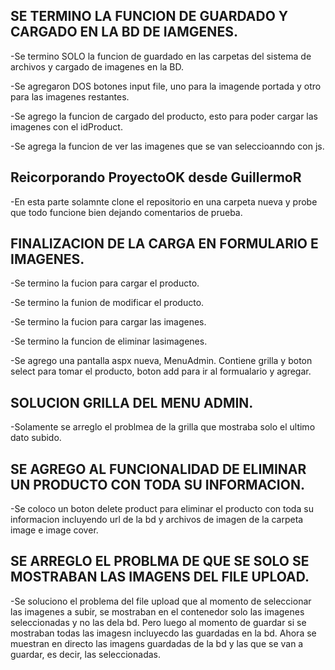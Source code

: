 ## SE TERMINO LA FUNCION DE GUARDADO Y CARGADO EN LA BD DE IAMGENES.

-Se termino SOLO la funcion de guardado en las carpetas del sistema de archivos y cargado de imagenes en la BD.

-Se agregaron DOS botones input file, uno para la imagende portada y otro para las imagenes restantes.

-Se agrego la funcion de cargado del producto, esto para poder cargar las imagenes con el idProduct.

-Se agrega la funcion de ver las imagenes que se van seleccioanndo con js.
	
## Reicorporando ProyectoOK desde GuillermoR

-En esta parte solamnte clone el repositorio en una carpeta nueva y probe que todo funcione bien 
dejando comentarios de prueba.

## FINALIZACION DE LA CARGA EN FORMULARIO E IMAGENES.

-Se termino la fucion para cargar el producto.

-Se termino la funion de modificar el producto.

-Se termino la fucion para cargar las imagenes.

-Se termino la funcion de eliminar lasimagenes.

-Se agrego una pantalla aspx nueva, MenuAdmin. Contiene grilla y boton select para tomar el producto, boton add para ir al formualario 
y agregar.

## SOLUCION GRILLA DEL MENU ADMIN.

-Solamente se arreglo el problmea de la grilla que mostraba solo el ultimo dato subido.

## SE AGREGO AL FUNCIONALIDAD DE ELIMINAR UN PRODUCTO CON TODA SU INFORMACION.

-Se coloco un boton delete product para eliminar el producto con toda su informacion incluyendo url de la bd y archivos de imagen de la
carpeta image e image cover.

## SE ARREGLO EL PROBLMA DE QUE SE SOLO SE MOSTRABAN LAS IMAGENS DEL FILE UPLOAD.

-Se soluciono el problema del file upload que al momento de seleccionar las imagenes a subir, se mostraban en el contenedor 
solo las imagenes seleccionadas y no las dela bd. Pero luego al momento de guardar si se mostraban todas las 
imagesn incluyecdo las guardadas en la bd. Ahora se muestran en directo las imagens guardadas de la bd y las que se van a guardar, es decir,
las seleccionadas.